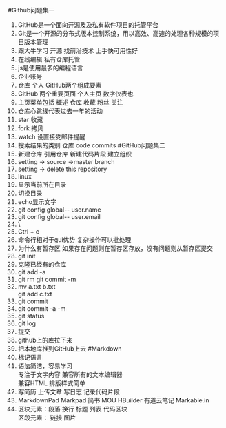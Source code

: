 #Github问题集一
1. GitHub是一个面向开源及及私有软件项目的托管平台
2. Git是一个开源的分布式版本控制系统，用以高效、高速的处理各种规模的项目版本管理
3. 跟大牛学习 开源 找前沿技术 上手快可用性好
4. 在线编辑 私有仓库托管
5. js是使用最多的编程语言
6. 企业账号
7. 仓库 个人 GitHub两个组成要素
8. GitHub 两个重要页面 个人主页 数字仪表也
9.  主页菜单包括 概述 仓库 收藏 粉丝 关注
10. 仓库心跳线代表过去一年的活动 
11. star 收藏
12. fork 拷贝
13. watch 设置接受邮件提醒
14. 搜索结果的类别 仓库 code commits
#GitHub问题集二  
1. 新建仓库  引用仓库 新建代码片段 建立组织 
2. setting -> source ->master branch
3. setting -> delete this repository
4. linux
5. 显示当前所在目录
6. 切换目录
7. echo显示文字
8. git config global-- user.name
9. git config global-- user.email
10. \
11. Ctrl + c
12. 命令行相对于gui优势 复杂操作可以批处理
13. 为什么有暂存区 如果存在问题则在暂存区存放，没有问题则从暂存区提交
14. git init
15. 克隆已经有的仓库
16. git add -a
17. git rm  git commit -m
18. mv a.txt b.txt  
    git add c.txt
19. git commit
20. git commit -a -m
21. git status
22. git log
23. 提交
24. github上的库拉下来
25. 把本地库推到GitHub上去
#Markdown
1. 标记语言
2. 语法简洁，容易学习  
   专注于文字内容 兼容所有的文本编辑器  
   兼容HTML 排版样式简单 
3. 写简历 上传文章 写日志 记录代码片段
4. MarkdownPad Markpad 简书 MOU HBuilder 有道云笔记 Markable.in
5. 区块元素：段落 换行 标题 列表 代码区块  
   区段元素： 链接 图片 
